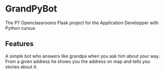 # GrandPyBot
The P7  Openclassrooms Flask project for the Application Developper with Python cursus

## Features
A simple bot who answers like grandpa when you ask him about your way.
From a given address he shows you the address on map and tells you stories about it.